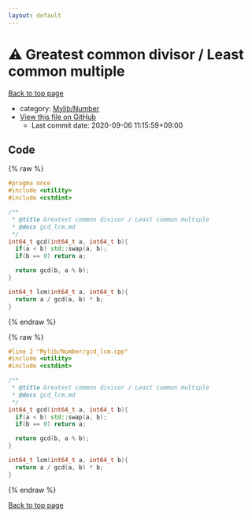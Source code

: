 ```yaml
---
layout: default
---
```


<!-- mathjax config similar to math.stackexchange -->
<script type="text/javascript" async
  src="https://cdnjs.cloudflare.com/ajax/libs/mathjax/2.7.5/MathJax.js?config=TeX-MML-AM_CHTML">
</script>
<script type="text/x-mathjax-config">
  MathJax.Hub.Config({
    TeX: { equationNumbers: { autoNumber: "AMS" }},
    tex2jax: {
      inlineMath: [ ['$','$'] ],
      processEscapes: true
    },
    "HTML-CSS": { matchFontHeight: false },
    displayAlign: "left",
    displayIndent: "2em"
  });
</script>

<script type="text/javascript" src="https://cdnjs.cloudflare.com/ajax/libs/jquery/3.4.1/jquery.min.js"></script>
<script src="https://cdn.jsdelivr.net/npm/jquery-balloon-js@1.1.2/jquery.balloon.min.js" integrity="sha256-ZEYs9VrgAeNuPvs15E39OsyOJaIkXEEt10fzxJ20+2I=" crossorigin="anonymous"></script>
<script type="text/javascript" src="../../../assets/js/copy-button.js"></script>
<link rel="stylesheet" href="../../../assets/css/copy-button.css" />


# :warning: Greatest common divisor / Least common multiple

<a href="../../../index.html">Back to top page</a>

* category: <a href="../../../index.html#5fda78fda98ef9fc0f87c6b50d529f19">Mylib/Number</a>
* <a href="{{ site.github.repository_url }}/blob/master/Mylib/Number/gcd_lcm.cpp">View this file on GitHub</a>
    - Last commit date: 2020-09-06 11:15:59+09:00




## Code

<a id="unbundled"></a>
{% raw %}
```cpp
#pragma once
#include <utility>
#include <cstdint>

/**
 * @title Greatest common divisor / Least common multiple
 * @docs gcd_lcm.md
 */
int64_t gcd(int64_t a, int64_t b){
  if(a < b) std::swap(a, b);
  if(b == 0) return a;

  return gcd(b, a % b);
}

int64_t lcm(int64_t a, int64_t b){
  return a / gcd(a, b) * b;
}

```
{% endraw %}

<a id="bundled"></a>
{% raw %}
```cpp
#line 2 "Mylib/Number/gcd_lcm.cpp"
#include <utility>
#include <cstdint>

/**
 * @title Greatest common divisor / Least common multiple
 * @docs gcd_lcm.md
 */
int64_t gcd(int64_t a, int64_t b){
  if(a < b) std::swap(a, b);
  if(b == 0) return a;

  return gcd(b, a % b);
}

int64_t lcm(int64_t a, int64_t b){
  return a / gcd(a, b) * b;
}

```
{% endraw %}

<a href="../../../index.html">Back to top page</a>

